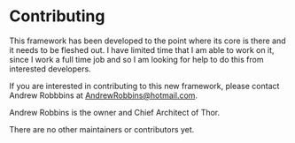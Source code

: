 # Contributing

This framework has been developed to the point where its core is there and it needs to be fleshed out.
I have limited time that I am able to work on it, since I work a full time job and so I am looking for
help to do this from interested developers.

If you are interested in contributing to this new framework, please contact Andrew Robbbins
at AndrewRobbins@hotmail.com.

Andrew Robbins is the owner and Chief Architect of Thor.

There are no other maintainers or contributors yet.
